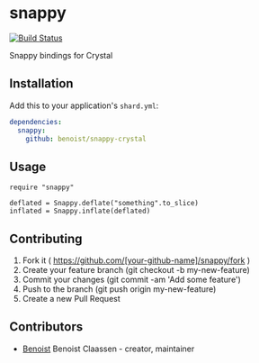 # snappy
[![Build Status](https://travis-ci.org/benoist/snappy-crystal.svg)](https://travis-ci.org/benoist/snappy-crystal)

Snappy bindings for Crystal

## Installation


Add this to your application's `shard.yml`:

```yaml
dependencies:
  snappy:
    github: benoist/snappy-crystal
```


## Usage


```crystal
require "snappy"

deflated = Snappy.deflate("something".to_slice)
inflated = Snappy.inflate(deflated)
```

## Contributing

1. Fork it ( https://github.com/[your-github-name]/snappy/fork )
2. Create your feature branch (git checkout -b my-new-feature)
3. Commit your changes (git commit -am 'Add some feature')
4. Push to the branch (git push origin my-new-feature)
5. Create a new Pull Request

## Contributors

- [Benoist](https://github.com/benoist) Benoist Claassen - creator, maintainer
